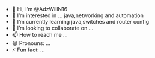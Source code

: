 - 👋 Hi, I’m @AdzWillN16
- 👀 I’m interested in ... java,networking and automation
- 🌱 I’m currently learning java,switches and router config
- 💞️ I’m looking to collaborate on ...
- 📫 How to reach me ...
- 😄 Pronouns: ...
- ⚡ Fun fact: ...

<!---
AdzWillN16/AdzWillN16 is a ✨ special ✨ repository because its `README.md` (this file) appears on your GitHub profile.
You can click the Preview link to take a look at your changes.
--->
